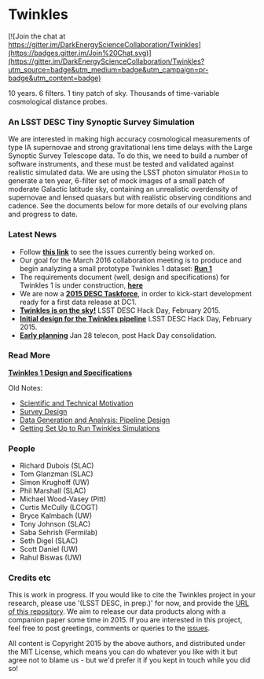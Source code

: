 # Twinkles

[![Join the chat at https://gitter.im/DarkEnergyScienceCollaboration/Twinkles](https://badges.gitter.im/Join%20Chat.svg)](https://gitter.im/DarkEnergyScienceCollaboration/Twinkles?utm_source=badge&utm_medium=badge&utm_campaign=pr-badge&utm_content=badge)

10 years. 6 filters. 1 tiny patch of sky. Thousands of time-variable cosmological distance probes.

### An LSST DESC Tiny Synoptic Survey Simulation

We are interested in making high accuracy cosmological measurements of type IA supernovae and strong gravitational lens time delays with the Large Synoptic Survey Telescope data. To do this, we need to build a number of software instruments, and these must be tested and validated against realistic simulated data. We are using the LSST photon simulator `PhoSim` to generate a ten year, 6-filter set of mock images of a small patch of moderate Galactic latitude sky, containing an unrealistic overdensity of supernovae and lensed quasars but with realistic observing conditions and cadence. See the documents below for more details of our evolving plans and progress to date.

### Latest News

* Follow **[this link](https://github.com/DarkEnergyScienceCollaboration/Twinkles/labels/In%20Progress)** to see the issues currently being worked on.
* Our goal for the March 2016 collaboration meeting is to produce and begin analyzing a small prototype Twinkles 1 dataset: **[Run 1](https://github.com/DarkEnergyScienceCollaboration/Twinkles/blob/master/doc/Run1.md)**
* The requirements document (well, design and specifications) for Twinkles 1 is under construction, **[here](https://github.com/DarkEnergyScienceCollaboration/Twinkles/blob/master/doc/requirements/TwinklesRQ.pdf)**
* We are now a **[2015 DESC Taskforce](https://github.com/DarkEnergyScienceCollaboration/Twinkles/blob/master/doc/Taskforce2015_Twinkles.md)**, in order to kick-start development ready for a first data release at DC1.
* **[Twinkles is on the sky!](http://nbviewer.ipython.org/github/DarkEnergyScienceCollaboration/Twinkles/blob/master/notebooks/First%20Light.ipynb)**  LSST DESC Hack Day, February 2015.
* **[Initial design for the Twinkles pipeline](https://confluence.slac.stanford.edu/display/LSSTDESC/Twinkles+flow+chart)** LSST DESC Hack Day, February 2015.
* **[Early planning](https://github.com/DarkEnergyScienceCollaboration/Twinkles/blob/master/doc/OldRun1.md)** Jan 28 telecon, post Hack Day consolidation.


### Read More

**[Twinkles 1 Design and Specifications](https://github.com/DarkEnergyScienceCollaboration/Twinkles/blob/master/doc/requirements/TwinklesRQ.pdf)**


Old Notes:
* [Scientific and Technical Motivation](https://github.com/DarkEnergyScienceCollaboration/Twinkles/blob/master/doc/Motivation.md)
* [Survey Design](https://github.com/DarkEnergyScienceCollaboration/Twinkles/blob/master/doc/Design.md)
* [Data Generation and Analysis: Pipeline Design](https://github.com/DarkEnergyScienceCollaboration/Twinkles/blob/master/doc/Organisation.md)
* [Getting Set Up to Run Twinkles Simulations](https://github.com/DarkEnergyScienceCollaboration/Twinkles/blob/master/doc/Setup.md)


### People

* Richard Dubois (SLAC)
* Tom Glanzman (SLAC)
* Simon Krughoff (UW)
* Phil Marshall (SLAC)
* Michael Wood-Vasey (Pitt)
* Curtis McCully (LCOGT)
* Bryce Kalmbach (UW)
* Tony Johnson (SLAC)
* Saba Sehrish (Fermilab)
* Seth Digel (SLAC)
* Scott Daniel (UW)
* Rahul Biswas (UW)


### Credits etc

This is work in progress. If you would like to cite the Twinkles project in your research, please use '(LSST DESC, in prep.)' for now, and provide the [URL of this repository](https://github.com/DarkEnergyScienceCollaboration/Twinkles). We aim to release our data products along with a companion paper some time in 2015. If you are interested in this project, feel free to post greetings, comments or queries to the [issues](https://github.com/DarkEnergyScienceCollaboration/Twinkles/issues).  

All content is Copyright 2015 by the above authors, and distributed under the MIT License, which means you can do whatever you like with it but agree not to blame us - but we'd prefer it if you kept in touch while you did so!
